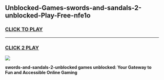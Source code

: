 
## Unblocked-Games-swords-and-sandals-2-unblocked-Play-Free-nfe1o
<h3>
<a href="https://premium76.site?title=swords-and-sandals-2-unblocked&ref=21A">CLICK TO PLAY</a></h3>
<hr>

<h3>
<a href="https://premium76.site?title=swords-and-sandals-2-unblocked&ref=21A">CLICK 2 PLAY</a>
  
</h3>

<a href="https://premium76.site?title=swords-and-sandals-2-unblocked&ref=21A"><img src="https://clearcache.store/games.png"></a>


**swords-and-sandals-2-unblocked games unblocked: Your Gateway to Fun and Accessible Online Gaming**
